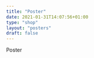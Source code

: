 ```yaml
---
title: "Poster"
date: 2021-01-31T14:07:56+01:00
type: "shop"
layout: "posters"
draft: false
---
```


Poster